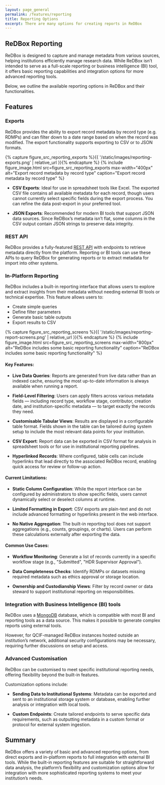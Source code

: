 ```yaml
---
layout: page_general
permalink: /features/reporting
title: Reporting Options
excerpt: There are many options for creating reports in ReDBox
---
```


## ReDBox Reporting

ReDBox is designed to capture and manage metadata from various sources, helping institutions efficiently manage research data. While ReDBox isn’t intended to serve as a full-scale reporting or business intelligence (BI) tool, it offers basic reporting capabilities and integration options for more advanced reporting tools.

Below, we outline the available reporting options in ReDBox and their functionalities.

## Features

### Exports

ReDBox provides the ability to export record metadata by record type (e.g. RDMPs) and can filter down to a date range based on when the record was modified. The export functionality supports exporting to CSV or to JSON formats.

{% capture figure_src_reporting_exports %}{{ '/static/images/reporting-exports.png' | relative_url }}{% endcapture %}
{% include figure_image.html src=figure_src_reporting_exports max-width="400px" alt="Export record metadata by record type" caption="Export record metadata by record type" %}

- **CSV Exports**: Ideal for use in spreadsheet tools like Excel. The exported CSV file contains all available metadata for each record, though users cannot currently select specific fields during the export process. You can refine the data post-export in your preferred tool.

- **JSON Exports**: Recommended for modern BI tools that support JSON data sources. Since ReDBox’s metadata isn’t flat, some columns in the CSV output contain JSON strings to preserve data integrity.

### REST API

ReDBox provides a fully-featured [REST API](https://redbox-mint.github.io/redbox-portal/additional-documentation/rest-api.html) with endpoints to retrieve metadata directly from the platform. Reporting or BI tools can use these APIs to query ReDBox for generating reports or to extract metadata for import into other systems.

### In-Platform Reporting

ReDBox includes a built-in reporting interface that allows users to explore and extract insights from their metadata without needing external BI tools or technical expertise. This feature allows users to:

- Create simple queries
- Define filter parameters
- Generate basic table outputs
- Export results to CSV

{% capture figure_src_reporting_screens %}{{ '/static/images/reporting-report-screens.png' | relative_url }}{% endcapture %}
{% include figure_image.html src=figure_src_reporting_screens max-width="800px" alt="ReDBox includes some basic reporting functionality" caption="ReDBox includes some basic reporting functionality" %}

#### Key Features:

- **Live Data Queries**: Reports are generated from live data rather than an indexed cache, ensuring the most up-to-date information is always available when running a report.

- **Field-Level Filtering**: Users can apply filters across various metadata fields — including record type, workflow stage, contributor, creation date, and institution-specific metadata — to target exactly the records they need.

- **Customisable Tabular Views**: Results are displayed in a configurable table format. Fields shown in the table can be tailored during system setup to include the most relevant data points for your institution.

- **CSV Export**: Report data can be exported in CSV format for analysis in spreadsheet tools or for use in institutional reporting pipelines.

- **Hyperlinked Records**: Where configured, table cells can include hyperlinks that lead directly to the associated ReDBox record, enabling quick access for review or follow-up action.

#### Current Limitations:

- **Static Column Configuration**: While the report interface can be configured by administrators to show specific fields, users cannot dynamically select or deselect columns at runtime.

- **Limited Formatting in Export**: CSV exports are plain-text and do not include advanced formatting or hyperlinks present in the web interface.

- **No Native Aggregation**: The built-in reporting tool does not support aggregations (e.g., counts, groupings, or charts). Users can perform these calculations externally after exporting the data.

#### Common Use Cases:

- **Workflow Monitoring**: Generate a list of records currently in a specific workflow stage (e.g., "Submitted", "HDR Supervisor Approval").

- **Data Completeness Checks**: Identify RDMPs or datasets missing required metadata such as ethics approval or storage location.

- **Ownership and Custodianship Views**: Filter by record owner or data steward to support institutional reporting on responsibilities.

### Integration with Business Intelligence (BI) tools

ReDBox uses a [MongoDB](https://www.mongodb.com/) database, which is compatible with most BI and reporting tools as a data source. This makes it possible to generate complex reports using external tools.

However, for QCIF-managed ReDBox instances hosted outside an institution’s network, additional security configurations may be necessary, requiring further discussions on setup and access.

### Advanced Customisation

ReDBox can be customised to meet specific institutional reporting needs, offering flexibility beyond the built-in features.

Customization options include:

- **Sending Data to Institutional Systems**: Metadata can be exported and sent to an institutional storage system or database, enabling further analysis or integration with local tools.

- **Custom Endpoints**: Create tailored endpoints to serve specific data requirements, such as outputting metadata in a custom format or protocol for external system ingestion.

## Summary

ReDBox offers a variety of basic and advanced reporting options, from direct exports and in-platform reports to full integration with external BI tools. While the built-in reporting features are suitable for straightforward data analysis, the platform’s flexibility and customization options allow for integration with more sophisticated reporting systems to meet your institution’s needs.
